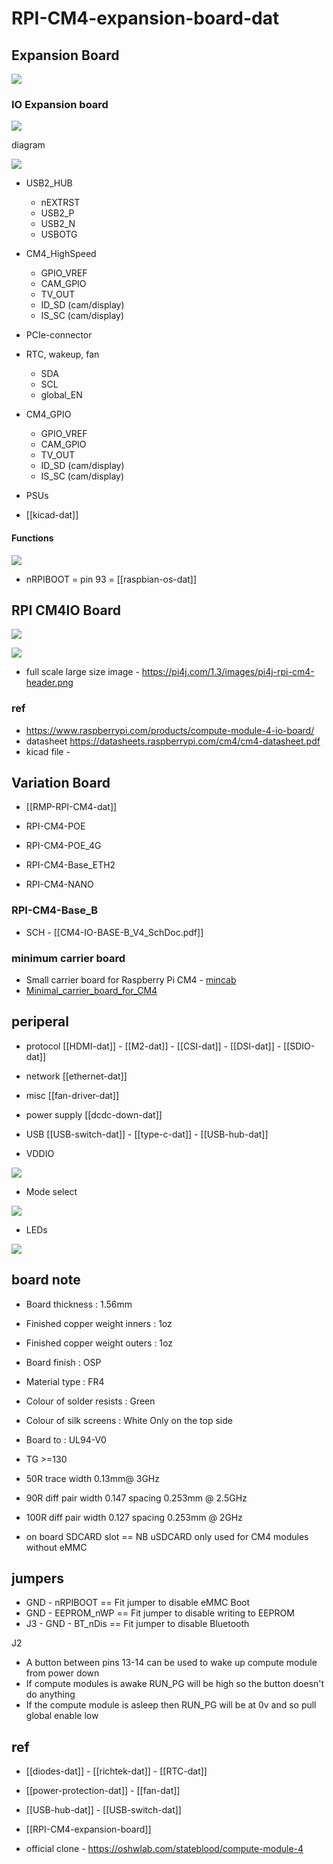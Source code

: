 
# RPI-CM4-expansion-board-dat

## Expansion Board 

![](2023-10-27-16-49-05.png)

### IO Expansion board 

![](2023-10-27-16-53-47.png)

diagram 

![](2025-09-04-21-33-14.png)

- USB2_HUB
  - nEXTRST
  - USB2_P
  - USB2_N
  - USBOTG
- CM4_HighSpeed
  - GPIO_VREF
  - CAM_GPIO
  - TV_OUT
  - ID_SD (cam/display)
  - IS_SC (cam/display)
- PCIe-connector
- RTC, wakeup, fan
    - SDA
    - SCL
    - global_EN
- CM4_GPIO 
  - GPIO_VREF
  - CAM_GPIO
  - TV_OUT
  - ID_SD (cam/display)
  - IS_SC (cam/display)
- PSUs


- [[kicad-dat]]





#### Functions 

![](2024-11-22-19-26-09.png)

- nRPIBOOT = pin 93 = [[raspbian-os-dat]]

## RPI CM4IO Board 

![](2023-11-30-14-27-01.png)

![](2023-11-30-14-27-26.png)

- full scale large size image - https://pi4j.com/1.3/images/pi4j-rpi-cm4-header.png

### ref 


- https://www.raspberrypi.com/products/compute-module-4-io-board/
- datasheet https://datasheets.raspberrypi.com/cm4/cm4-datasheet.pdf
- kicad file - 


## Variation Board 

- [[RMP-RPI-CM4-dat]]


- RPI-CM4-POE
- RPI-CM4-POE_4G

- RPI-CM4-Base_ETH2
- RPI-CM4-NANO

### RPI-CM4-Base_B

- SCH - [[CM4-IO-BASE-B_V4_SchDoc.pdf]]


### minimum carrier board 
- Small carrier board for Raspberry Pi CM4 - [mincab](https://uplab.pro/2021/10/mincab/)
- [Minimal_carrier_board_for_CM4](https://github.com/dronecz/Minimal_carrier_board_for_CM4)


## periperal 

- protocol [[HDMI-dat]] - [[M2-dat]] - [[CSI-dat]] - [[DSI-dat]] - [[SDIO-dat]] 

- network [[ethernet-dat]] 

- misc [[fan-driver-dat]]  

- power supply [[dcdc-down-dat]] 

- USB [[USB-switch-dat]] - [[type-c-dat]] - [[USB-hub-dat]]

- VDDIO 

![](2023-11-30-15-45-20.png)

- Mode select 

![](2023-11-30-15-45-39.png)

- LEDs 

![](2023-11-30-15-55-03.png)


## board note 

- Board thickness  : 1.56mm
- Finished copper weight inners : 1oz
- Finished copper weight outers : 1oz

- Board finish : OSP
- Material type : FR4
- Colour of solder resists : Green
- Colour of silk screens : White Only on the top side
- Board to : UL94-V0
- TG >=130

- 50R trace width 0.13mm@ 3GHz
- 90R diff pair width 0.147 spacing 0.253mm @ 2.5GHz
- 100R diff pair width 0.127 spacing 0.253mm @ 2GHz


- on board SDCARD slot == NB uSDCARD only used for CM4 modules without eMMC



## jumpers 

- GND - nRPIBOOT == Fit jumper to disable eMMC Boot
- GND - EEPROM_nWP == Fit jumper to disable writing to EEPROM
- J3 - GND - BT_nDis == Fit jumper to disable Bluetooth

J2 
- A button between pins 13-14 can be used to wake up compute module from power down
- If compute modules is awake RUN_PG will be high so the button doesn't do anything
- If the compute module is asleep then RUN_PG will be at 0v and so pull global enable low




## ref

- [[diodes-dat]] - [[richtek-dat]] - [[RTC-dat]]

- [[power-protection-dat]] - [[fan-dat]]

- [[USB-hub-dat]] - [[USB-switch-dat]]

- [[RPI-CM4-expansion-board]]

- official clone - https://oshwlab.com/stateblood/compute-module-4